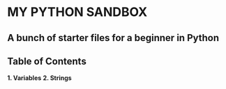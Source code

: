 # MY PYTHON SANDBOX

## A bunch of starter files for a beginner in Python 

## Table of Contents

**1.    Variables**
**2.    Strings**


